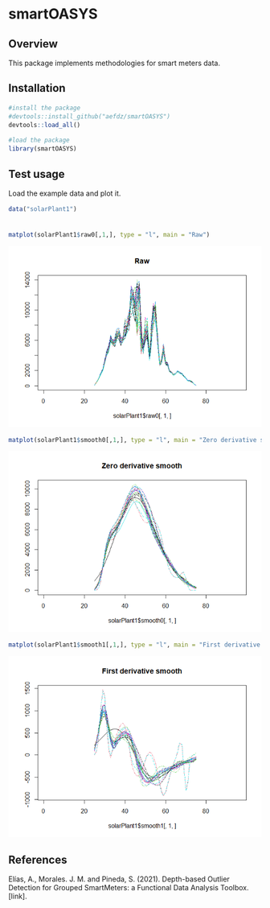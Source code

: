 # smartOASYS

## Overview

This package implements methodologies for smart meters data.

## Installation

``` r
#install the package
#devtools::install_github("aefdz/smartOASYS")
devtools::load_all()
```

``` r
#load the package
library(smartOASYS)
```

## Test usage

Load the example data and plot it.

``` r
data("solarPlant1")


matplot(solarPlant1$raw0[,1,], type = "l", main = "Raw")
```

![](README_files/figure-markdown_github/unnamed-chunk-3-1.png)

``` r
matplot(solarPlant1$smooth0[,1,], type = "l", main = "Zero derivative smooth")
```

![](README_files/figure-markdown_github/unnamed-chunk-3-2.png)

``` r
matplot(solarPlant1$smooth1[,1,], type = "l", main = "First derivative smooth")
```

![](README_files/figure-markdown_github/unnamed-chunk-3-3.png)

## References

Elías, A., Morales. J. M. and Pineda, S. (2021). Depth-based Outlier
Detection for Grouped SmartMeters: a Functional Data Analysis Toolbox.
\[link\]<link>.
